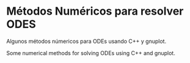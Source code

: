 # Métodos Numéricos para resolver ODES

Algunos métodos númericos para ODEs usando C++ y gnuplot.

Some numerical methods for solving ODEs using C++ and gnuplot.

